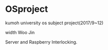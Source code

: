 # OSproject
kumoh university os subject project(2017/9~12)

width Woo Jin

Server and Raspberry Interlocking.
